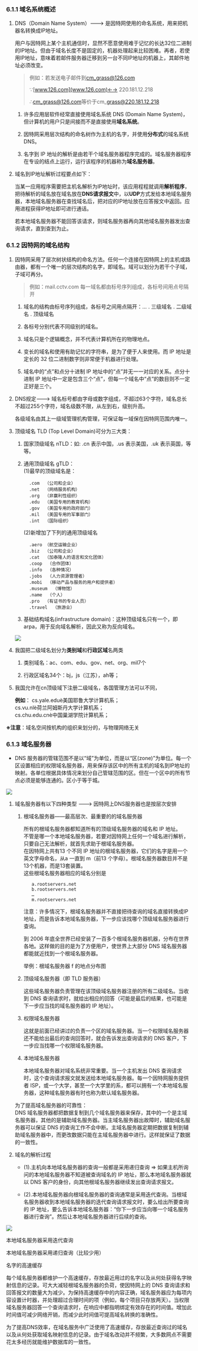 ### 6.1.1 域名系统概述

1. DNS（Domain Name System）---&gt; 是因特网使用的命名系统，用来把机器名转换成IP地址。

   用户与因特网上某个主机通信时，显然不愿意使用难于记忆的长达32位二进制的IP地址。但由于域名长度不是固定的，机器处理起来比较困难。再者，若使用IP地址，意味着若邮件服务器迁移到另一台不同IP地址的机器上，其邮件地址必须改变。

   > 例如：若发送电子邮件到[cm\_grass@126.com](mailto:cm_grass@126.com)
   >
   > ∵[www.126.com](www.126.com)←→ 220.181.12.218
   >
   > ∴[cm\_grass@126.com](mailto:cm_grass@126.com)等价于cm\_grass@220.181.12.218

   1. 许多应用层软件经常直接使用域名系统 DNS \(Domain Name System\)，但计算机的用户只是间接而不是直接使用**域名系统**。

   2. 因特网采用层次结构的命名树作为主机的名字，并使用**分布式**的域名系统 DNS。

   3. 名字到 IP 地址的解析是由若干个域名服务器程序完成的。域名服务器程序在专设的结点上运行，运行该程序的机器称为**域名服务器**。

2. 域名到IP地址解析过程要点如下：

   当某一应用程序需要把主机名解析为IP地址时，该应用程程就调用**解析程序**，把待解析的域名放在域名放在**DNS请求报文**中，以**UDP**方式发给本地域名服务器，本地域名服务器在查找域名后，把对应的IP地址放在应答报文中返回。应用进程获得IP地址即可进行通话。

   若本地域名服务器不能回答该请求，则域名服务器再向其他域名服务器发出查询请求，直到查到为止。

### 6.1.2 因特网的域名结构

1. 因特网采用了层次树状结构的命名方法。任何一个连接在因特网上的主机或路由器，都有一个唯一的层次结构的名字，即域名。域可以划分为若干个子域，子域可再分。

   > 例如：mail.cctv.com  每一域名都由标号序列组成，各标号间用点号隔开

   1. 域名的结构由标号序列组成，各标号之间用点隔开：… . 三级域名 . 二级域名 . 顶级域名

   2. 各标号分别代表不同级别的域名。

   3. 域名只是个逻辑概念，并不代表计算机所在的物理地点。

   4. 变长的域名和使用有助记忆的字符串，是为了便于人来使用。而 IP 地址是定长的 32 位二进制数字则非常便于机器进行处理。

   5. 域名中的“点”和点分十进制 IP 地址中的“点”并无一一对应的关系。点分十进制 IP 地址中一定是包含三个“点”，但每一个域名中“点”的数目则不一定正好是三个。

2. DNS规定---&gt; 域名标号都由字母或数字组成，不超过63个字符，域名总长不超过255个字符，域名级数不限，从左到右，级别升高。

   各级域名由其上一级域管理机构管理，可保证每一域保在因特网范围内唯一。

3. 顶级域名 TLD \(Top Level Domain\)可分为三大类：

   1. 国家顶级域名 nTLD：如: .cn 表示中国，.us 表示美国，.uk 表示英国，等等。

   2. 通用顶级域名 gTLD：  
      \(1\)最早的顶级域名是：

      ```
        .com  （公司和企业）
        .net  （网络服务机构）
        .org  （非赢利性组织）
        .edu  （美国专用的教育机构）
        .gov  （美国专用的政府部门）
        .mil  （美国专用的军事部门）
        .int  （国际组织）
      ```

      \(2\)新增加了下列的通用顶级域名

      ```
        .aero （航空运输企业）
        .biz  （公司和企业）
        .cat  （加泰隆人的语言和文化团体）
        .coop  （合作团体）
        .info  （各种情况）
        .jobs  （人力资源管理者）
        .mobi  （移动产品与服务的用户和提供者）
        .museum  （博物馆）
        .name  （个人）
        .pro  （有证书的专业人员）
        .travel  （旅游业）
      ```

   3. 基础结构域名\(infrastructure domain\)：这种顶级域名只有一个，即 arpa，用于反向域名解析，因此又称为反向域名。

   ![](/assets/因特网的域名空间.png)

4. 我国把二级域名划分为**类别域**和**行政区域**名两类

   1. 类别域名：ac、com、edu、gov、net、org、mil7个

   2. 行政区域名34个：bj，js（江苏），ah等；

5. 我国允许在cn顶级域下注册二级域名，各国管理方法可以不同，

   **例如**： cs.yale.eduè美国耶鲁大学计算机系；  
   cs.vu.nlè荷兰阿姆斯丹大学计算机系；  
   cs.chu.edu.cnè中国巢湖学院计算机系；

**※注意**：域名空间按机构的组织来划分的，与物理网络无关

### 6.1.3 域名服务器

* DNS 服务器的管辖范围不是以“域”为单位，而是以“区\(zone\)”为单位。每一个区设置相应的权限域名服务器，用来保存该区中的所有主机的域名到IP地址的映射。各单位根据具体情况来划分自己管辖范围的区。但在一个区中的所有节点必须是能够连通的。区小于等于城。

![](/assets/区的不同划分方法.png)

1. 域名服务器有以下四种类型 ---&gt; 因特网上DNS服务器也是按层次安排

   1. 根域名服务器——最高层次、最重要的的域名服务器

      所有的根域名服务器都知道所有的顶级域名服务器的域名和 IP 地址。  
      不管是哪一个本地域名服务器，若要对因特网上任何一个域名进行解析，只要自己无法解析，就首先求助于根域名服务器。  
      在因特网上共有13 个不同 IP 地址的根域名服务器，它们的名字是用一个英文字母命名，从a 一直到 m（前13 个字母）。根域名服务器数目并不是13个机器，而是13套装置。   
      这些根域名服务器相应的域名分别是

      ```
         a.rootservers.net
         b.rootservers.net
         … 
         m.rootservers.net
      ```

      注意：许多情况下，根域名服务器并不直接把待查询的域名直接转换成IP 地址，而是告诉本地域名服务器，下一步应该找哪个顶级域名服务器进行查询。

      到 2006 年底全世界已经安装了一百多个根域名服务器机器，分布在世界各地。这样做的目的是为了方便用户，使世界上大部分 DNS 域名服务器都能就近找到一个根域名服务器。

      举例：根域名服务器 f 的地点分布图

   2. 顶级域名服务器（即 TLD 服务器）

      这些域名服务器负责管理在该顶级域名服务器注册的所有二级域名。当收到 DNS 查询请求时，就给出相应的回答（可能是最后的结果，也可能是下一步应当找的域名服务器的 IP 地址）。

   3. 权限域名服务器

      这就是前面已经讲过的负责一个区的域名服务器。当一个权限域名服务器还不能给出最后的查询回答时，就会告诉发出查询请求的 DNS 客户，下一步应当找哪一个权限域名服务器。

   4. 本地域名服务器

      本地域名服务器对域名系统非常重要。当一个主机发出 DNS 查询请求时，这个查询请求报文就发送给本地域名服务器。每一个因特网服务提供者 ISP，或一个大学，甚至一个大学里的系，都可以拥有一个本地域名服务器，这种域名服务器有时也称为默认域名服务器。

   为了提高域名服务器的可靠性：  
      DNS 域名服务器都把数据复制到几个域名服务器来保存，其中的一个是主域名服务器，其他的是辅助域名服务器。当主域名服务器出故障时，辅助域名服务器可以保证 DNS 的查询工作不会中断。主域名服务器定期把数据复制到辅助域名服务器中，而更改数据只能在主域名服务器中进行。这样就保证了数据的一致性。

2. 域名的解析过程

   * \(1\).主机向本地域名服务器的查询一般都是采用递归查询 =&gt; 如果主机所询问的本地域名服务器不知道被查询域名的 IP 地址，那么本地域名服务器就以 DNS 客户的身份，向其他根域名服务器继续发出查询请求报文。

   * \(2\).本地域名服务器向根域名服务器的查询通常是采用迭代查询。当根域名服务器收到本地域名服务器的迭代查询请求报文时，要么给出所要查询的 IP 地址，要么告诉本地域名服务器：“你下一步应当向哪一个域名服务器进行查询”。然后让本地域名服务器进行后续的查询。

![](/assets/DNS域名解析.png)

本地域名服务器采用迭代查询

本地域名服务器采用递归查询（比较少用）

名字的高速缓存

每个域名服务器都维护一个高速缓存，存放最近用过的名字以及从何处获得名字映射信息的记录。可大大减轻根域名服务器的负荷，使因特网上的 DNS 查询请求和回答报文的数量大为减少。为保持高速缓存中的内容正确，域名服务器应为每项内容设置计时器，并处理超过合理时间的项（例如，每个项目只存放两天）。当权限域名服务器回答一个查询请求时，在响应中都指明绑定有效存在的时间值。增加此时间值可减少网络开销，而减少此时间值可提高域名转换的准确性。

为了提高DNS效率，在域名服务中广泛使用了高速缓存，存放最近查询过的域名以及从何处获取域名映射信息的记录。由于域名改动并不频繁，大多数网点不需要花太多经历就能维护数据库的一致性。


